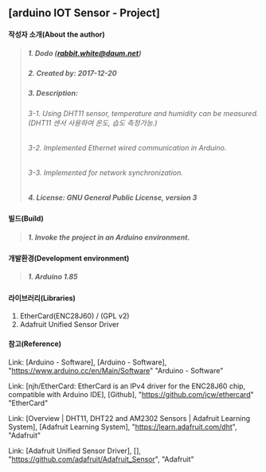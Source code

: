 ## [arduino IOT Sensor - Project]

#### 작성자 소개(About the author)
> ##### 1. Dodo (rabbit.white@daum.net)
> ##### 2. Created by: 2017-12-20
> ##### 3. Description: 
> ###### 3-1. Using DHT11 sensor, temperature and humidity can be measured.(DHT11 센서 사용하여 온도, 습도 측정가능.)
> ###### 3-2. Implemented Ethernet wired communication in Arduino.
> ###### 3-3. Implemented for network synchronization.
> ##### 4. License: GNU General Public License, version 3

#### 빌드(Build)
> ##### 1. Invoke the project in an Arduino environment.

#### 개발환경(Development environment)
> ##### 1. Arduino 1.85

#### 라이브러리(Libraries)
1. EtherCard(ENC28J60) / (GPL v2)
2. Adafruit Unified Sensor Driver 

#### 참고(Reference)
Link: [Arduino - Software], [Arduino - Software], "https://www.arduino.cc/en/Main/Software" "Arduino - Software"

Link: [njh/EtherCard: EtherCard is an IPv4 driver for the ENC28J60 chip, compatible with Arduino IDE], [Github], "https://github.com/jcw/ethercard" "EtherCard"

Link: [Overview | DHT11, DHT22 and AM2302 Sensors | Adafruit Learning System], [Adafruit Learning System], "https://learn.adafruit.com/dht", "Adafruit"

Link: [Adafruit Unified Sensor Driver], [], "https://github.com/adafruit/Adafruit_Sensor", "Adafruit"

